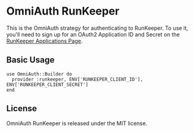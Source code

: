 # OmniAuth RunKeeper

This is the OmniAuth strategy for authenticating to RunKeeper. To use it,
you'll need to sign up for an OAuth2 Application ID and Secret on the
[RunKeeper Applications Page](http://runkeeper.com/partner/applications/registerForm).

## Basic Usage

    use OmniAuth::Builder do
      provider :runkeeper, ENV['RUNKEEPER_CLIENT_ID'], ENV['RUNKEEPER_CLIENT_SECRET']
    end

## License

OmniAuth RunKeeper is released under the MIT license.
